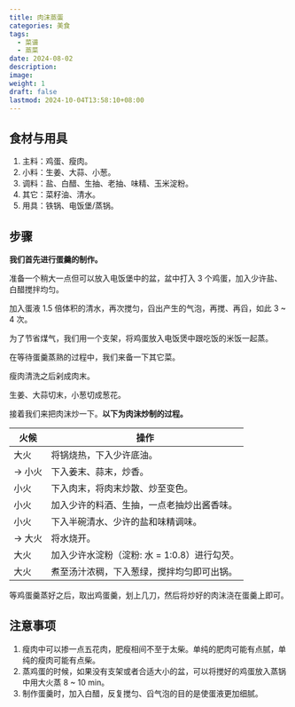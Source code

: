 ```yaml
---
title: 肉沫蒸蛋
categories: 美食
tags:
  - 菜谱
  - 蒸菜
date: 2024-08-02
description: 
image: 
weight: 1
draft: false
lastmod: 2024-10-04T13:58:10+08:00
---
```

## 食材与用具

1. 主料：鸡蛋、瘦肉。
2. 小料：生姜、大蒜、小葱。
3. 调料：盐、白醋、生抽、老抽、味精、玉米淀粉。
4. 其它：菜籽油、清水。
5. 用具：铁锅、电饭堡/蒸锅。

## 步骤

**我们首先进行蛋羹的制作。**

准备一个稍大一点但可以放入电饭堡中的盆，盆中打入 3 个鸡蛋，加入少许盐、白醋搅拌均匀。

加入蛋液 1.5 倍体积的清水，再次搅匀，舀出产生的气泡，再搅、再舀，如此 3 ~ 4 次。

为了节省煤气，我们用一个支架，将鸡蛋放入电饭煲中跟吃饭的米饭一起蒸。

在等待蛋羹蒸熟的过程中，我们来备一下其它菜。

瘦肉清洗之后剁成肉末。

生姜、大蒜切末，小葱切成葱花。

接着我们来把肉沫炒一下。**以下为肉沫炒制的过程。**

| 火候    | 操作                          |
| ----- | --------------------------- |
| 大火    | 将锅烧热，下入少许底油。                |
| -> 小火 | 下入姜末、蒜末，炒香。                 |
| 小火    | 下入肉末，将肉末炒散、炒至变色。            |
| 小火    | 加入少许的料酒、生抽，一点老抽炒出酱香味。       |
| 小火    | 下入半碗清水、少许的盐和味精调味。           |
| -> 大火 | 将水烧开。                       |
| 大火    | 加入少许水淀粉（淀粉: 水 = 1:0.8）进行勾芡。 |
| 大火    | 煮至汤汁浓稠，下入葱绿，搅拌均匀即可出锅。       |

等鸡蛋羹蒸好之后，取出鸡蛋羹，划上几刀，然后将炒好的肉沫浇在蛋羹上即可。

## 注意事项

1. 瘦肉中可以掺一点五花肉，肥瘦相间不至于太柴。单纯的肥肉可能有点腻，单纯的瘦肉可能有点柴。
2. 蒸鸡蛋的时候，如果没有支架或者合适大小的盆，可以将搅好的鸡蛋放入蒸锅中用大火蒸 8 ~ 10 min。
3. 制作蛋羹时，加入白醋，反复搅匀、舀气泡的目的是使蛋液更加细腻。